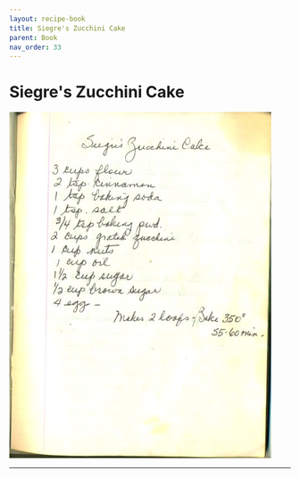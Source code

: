 ```yaml
---
layout: recipe-book
title: Siegre's Zucchini Cake
parent: Book
nav_order: 33
---
```


# Siegre's Zucchini Cake
![Siegre's Zucchini Cake](/recipe-images/pages/page-33.jpg)

---
